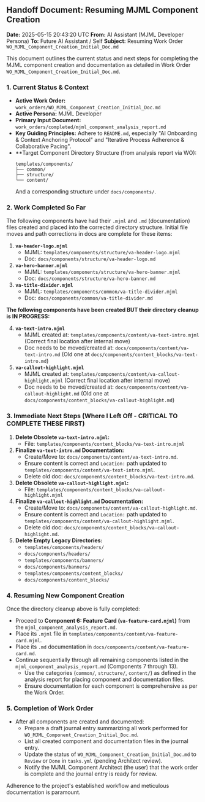 ## Handoff Document: Resuming MJML Component Creation

**Date:** 2025-05-15 20:43:20 UTC
**From:** AI Assistant (MJML Developer Persona)
**To:** Future AI Assistant / Self
**Subject:** Resuming Work Order `WO_MJML_Component_Creation_Initial_Doc.md`

This document outlines the current status and next steps for completing the MJML component creation and documentation as detailed in Work Order `WO_MJML_Component_Creation_Initial_Doc.md`.

### 1. Current Status & Context

*   **Active Work Order:** `work_orders/WO_MJML_Component_Creation_Initial_Doc.md`
*   **Active Persona:** MJML Developer
*   **Primary Input Document:** `work_orders/completed/mjml_component_analysis_report.md`
*   **Key Guiding Principles:** Adhere to `README.md`, especially "AI Onboarding & Context Anchoring Protocol" and "Iterative Process Adherence & Collaborative Pacing".
*   **Target Component Directory Structure (from analysis report via WO):
    ```
    templates/components/
    ├── common/
    ├── structure/
    └── content/
    ```
    And a corresponding structure under `docs/components/`.

### 2. Work Completed So Far

The following components have had their `.mjml` and `.md` (documentation) files created and placed into the corrected directory structure. Initial file moves and path corrections in docs are complete for these items:

1.  **`va-header-logo.mjml`**
    *   MJML: `templates/components/structure/va-header-logo.mjml`
    *   Doc: `docs/components/structure/va-header-logo.md`
2.  **`va-hero-banner.mjml`**
    *   MJML: `templates/components/structure/va-hero-banner.mjml`
    *   Doc: `docs/components/structure/va-hero-banner.md`
3.  **`va-title-divider.mjml`**
    *   MJML: `templates/components/common/va-title-divider.mjml`
    *   Doc: `docs/components/common/va-title-divider.md`

**The following components have been created BUT their directory cleanup is IN PROGRESS:**

4.  **`va-text-intro.mjml`**
    *   MJML created at: `templates/components/content/va-text-intro.mjml` (Correct final location after internal move)
    *   Doc needs to be moved/created at: `docs/components/content/va-text-intro.md` (Old one at `docs/components/content_blocks/va-text-intro.md`)
5.  **`va-callout-highlight.mjml`**
    *   MJML created at: `templates/components/content/va-callout-highlight.mjml` (Correct final location after internal move)
    *   Doc needs to be moved/created at: `docs/components/content/va-callout-highlight.md` (Old one at `docs/components/content_blocks/va-callout-highlight.md`)

### 3. Immediate Next Steps (Where I Left Off - CRITICAL TO COMPLETE THESE FIRST)

1.  **Delete Obsolete `va-text-intro.mjml`:**
    *   File: `templates/components/content_blocks/va-text-intro.mjml`
2.  **Finalize `va-text-intro.md` Documentation:**
    *   Create/Move to: `docs/components/content/va-text-intro.md`.
    *   Ensure content is correct and `Location:` path updated to `templates/components/content/va-text-intro.mjml`.
    *   Delete old doc: `docs/components/content_blocks/va-text-intro.md`.
3.  **Delete Obsolete `va-callout-highlight.mjml`:**
    *   File: `templates/components/content_blocks/va-callout-highlight.mjml`
4.  **Finalize `va-callout-highlight.md` Documentation:**
    *   Create/Move to: `docs/components/content/va-callout-highlight.md`.
    *   Ensure content is correct and `Location:` path updated to `templates/components/content/va-callout-highlight.mjml`.
    *   Delete old doc: `docs/components/content_blocks/va-callout-highlight.md`.
5.  **Delete Empty Legacy Directories:**
    *   `templates/components/headers/`
    *   `docs/components/headers/`
    *   `templates/components/banners/`
    *   `docs/components/banners/`
    *   `templates/components/content_blocks/`
    *   `docs/components/content_blocks/`

### 4. Resuming New Component Creation

Once the directory cleanup above is fully completed:

*   Proceed to **Component 6: Feature Card (`va-feature-card.mjml`)** from the `mjml_component_analysis_report.md`.
*   Place its `.mjml` file in `templates/components/content/va-feature-card.mjml`.
*   Place its `.md` documentation in `docs/components/content/va-feature-card.md`.
*   Continue sequentially through all remaining components listed in the `mjml_component_analysis_report.md` (Components 7 through 13).
    *   Use the categories (`common/`, `structure/`, `content/`) as defined in the analysis report for placing component and documentation files.
    *   Ensure documentation for each component is comprehensive as per the Work Order.

### 5. Completion of Work Order

*   After all components are created and documented:
    *   Prepare a draft journal entry summarizing all work performed for `WO_MJML_Component_Creation_Initial_Doc.md`.
    *   List all created component and documentation files in the journal entry.
    *   Update the status of `WO_MJML_Component_Creation_Initial_Doc.md` to `Review` or `Done` in `tasks.yml` (pending Architect review).
    *   Notify the MJML Component Architect (the user) that the work order is complete and the journal entry is ready for review.

Adherence to the project's established workflow and meticulous documentation is paramount.
